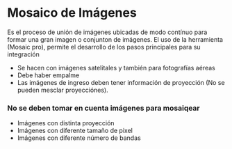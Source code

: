 # Mosaico de Imágenes

Es el proceso de unión de imágenes ubicadas de modo contínuo para formar una gran imagen o conjunton de imágenes.
El uso de la herramienta (Mosaic pro), permite el desarrollo de los pasos principales para su integración

- Se hacen con imágenes satelitales y también para fotografías aéreas
- Debe haber empalme
- Las imágenes de ingreso deben tener información de proyección (No se pueden mesclar proyecciónes).

### No se deben tomar en cuenta imágenes para mosaiqear

- Imágenes con distinta proyección
- Imágenes con diferente tamaño de pixel
- Imágenes con diferente número de bandas

